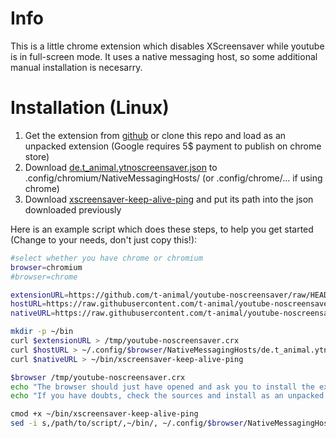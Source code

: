# Info

This is a little chrome extension which disables XScreensaver while youtube is in full-screen mode.
It uses a native messaging host, so some additional manual installation is necesarry.

# Installation (Linux)

1. Get the extension from [github](https://github.com/t-animal/youtube-noscreensaver/raw/HEAD/youtube-noscreensaver.crx)
   or clone this repo and load as an unpacked extension (Google requires 5$ payment to publish on chrome store)
2. Download [de.t_animal.ytnoscreensaver.json](https://raw.githubusercontent.com/t-animal/youtube-noscreensaver/master/de.t_animal.ytnoscreensaver.json)
   to .config/chromium/NativeMessagingHosts/ (or .config/chrome/... if using chrome)
3. Download [xscreensaver-keep-alive-ping](https://raw.githubusercontent.com/t-animal/youtube-noscreensaver/master/xscreensaver-keep-alive-ping)
   and put its path into the json downloaded previously

Here is an example script which does these steps, to help you get started (Change to your needs, don't just copy this!):

```bash
#select whether you have chrome or chromium
browser=chromium
#browser=chrome

extensionURL=https://github.com/t-animal/youtube-noscreensaver/raw/HEAD/youtube-noscreensaver.crx
hostURL=https://raw.githubusercontent.com/t-animal/youtube-noscreensaver/master/de.t_animal.ytnoscreensaver.json
nativeURL=https://raw.githubusercontent.com/t-animal/youtube-noscreensaver/master/xscreensaver-keep-alive-ping

mkdir -p ~/bin
curl $extensionURL > /tmp/youtube-noscreensaver.crx
curl $hostURL > ~/.config/$browser/NativeMessagingHosts/de.t_animal.ytnoscreensaver.json
curl $nativeURL > ~/bin/xscreensaver-keep-alive-ping

$browser /tmp/youtube-noscreensaver.crx
echo "The browser should just have opened and ask you to install the extension. It might have warned you that it's unsafe."
echo "If you have doubts, check the sources and install as an unpacked extension :)"

cmod +x ~/bin/xscreensaver-keep-alive-ping
sed -i s,/path/to/script/,~/bin/, ~/.config/$browser/NativeMessagingHosts/de.t_animal.ytnoscreensaver.json
```
